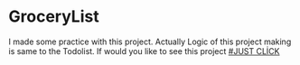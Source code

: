 # GroceryList

I made some practice with this project. Actually Logic of this project making is same to the Todolist.
If would you like to see this project <a href="https://groceryy-listt.netlify.app/">#JUST CLİCK</a>
